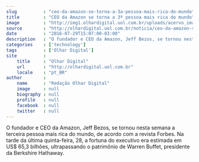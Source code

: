 ```yaml
---
slug          : "ceo-da-amazon-se-torna-a-3a-pessoa-mais-rica-do-mundo"
title         : "CEO da Amazon se torna a 3ª pessoa mais rica do mundo"
image         : "http://img1.olhardigital.uol.com.br/uploads/acervo_imagens/2016/07/20160718115707_660_420.jpg"
source        : "http://olhardigital.uol.com.br/noticia/ceo-da-amazon-se-torna-a-3-pessoa-mais-rica-do-mundo/60744"
date          : "2016-07-29T15:07:00-03:00"
description   : "O fundador e CEO da Amazon, Jeff Bezos, se tornou nesta semana a terceira pessoa mais rica do mundo, de acordo com a revista Forbes. Na tarde da última quinta-feira, 28, a fortuna do executivo era estimada em US$ 65,3 bilhões, ultrapassando o patrimônio de Warren Buffet, presidente da Berkshire Hathaway."
categories    : ['technology']
tags          : ['Olhar Digital']
site          :
    title     : "Olhar Digital"
    url       : "http://olhardigital.uol.com.br"
    locale    : "pt_BR"
author        :
    name      : "Redação Olhar Digital"
    image     : null
    biography : null
    profile   : null
    facebook  : null
    twitter   : null
---
```


O fundador e CEO da Amazon, Jeff Bezos, se tornou nesta semana a terceira pessoa mais rica do mundo, de acordo com a revista Forbes. Na tarde da última quinta-feira, 28, a fortuna do executivo era estimada em US$ 65,3 bilhões, ultrapassando o patrimônio de Warren Buffet, presidente da Berkshire Hathaway.
